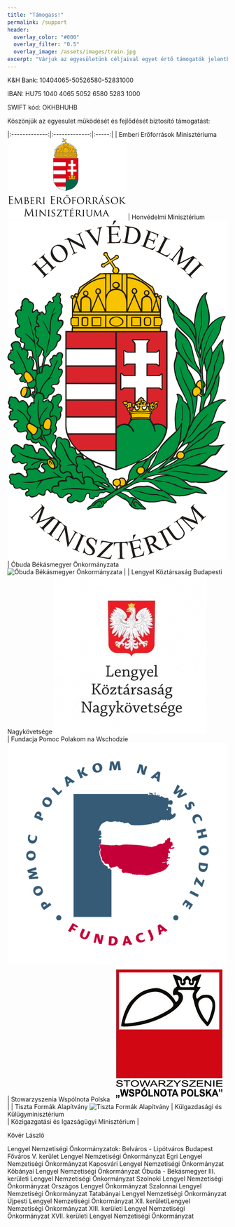 ```yaml
---
title: "Támogass!"
permalink: /support
header:
  overlay_color: "#000"
  overlay_filter: "0.5"
  overlay_image: /assets/images/train.jpg
excerpt: "Várjuk az egyesületünk céljaival egyet értő támogatók jelentkezését!"
---
```


K&H Bank: 10404065-50526580-52831000

IBAN: HU75 1040 4065 5052 6580 5283 1000

SWIFT kód: OKHBHUHB


Köszönjük az egyesulet működését és fejlődését biztosító támogatást:

|:-------------:|:-------------:|:-----:|
| Emberi Erőforrások Minisztériuma ![Emberi Erőforrások Minisztériuma](assets/images/support/emmi.png "Emberi Erőforrások Minisztériuma")
| Honvédelmi Minisztérium ![Honvédelmi Minisztérium](assets/images/support/hm.jpg "Honvédelmi Minisztérium")
| Óbuda Békásmegyer Önkormányzata ![Óbuda Békásmegyer Önkormányzata](https://upload.wikimedia.org/wikipedia/commons/e/ee/Obuda-cimer.jpg "Óbuda Békásmegyer Önkormányzata") |
| Lengyel Köztársaság Budapesti Nagykövetsége ![Lengyel Köztársaság Budapesti Nagykövetsége](assets/images/support/nagykovetseg.jpg "Lengyel Köztársaság Budapesti Nagykövetsége")  
| Fundacja Pomoc Polakom na Wschodzie ![Fundacja Pomoc Polakom na Wschodzie](assets/images/support/pomoc.jpg "Fundacja Pomoc Polakom na Wschodzie")  
| Stowarzyszenia Wspólnota Polska  ![Stowarzyszenia Wspólnota Polska](assets/images/support/Logo-Wspolnota-Polska.jpg "Stowarzyszenia Wspólnota Polska") |
| Tiszta Formák Alapítvány ![Tiszta Formák Alapítvány](http://tisztaformak.hu/wp-content/themes/tisztaformak/images/logo-tfa-header.gif "Tiszta Formák Alapítvány")
| Külgazdasági és Külügyminisztérium     
|  Közigazgatási és Igazságügyi Minisztérium |


Kövér László


Lengyel Nemzetiségi Önkormányzatok:
Belváros - Lipótváros Budapest Főváros V. kerület Lengyel Nemzetiségi Önkormányzat
Egri Lengyel Nemzetiségi Önkormányzat
Kaposvári Lengyel Nemzetiségi Önkormányzat
Kőbányai Lengyel Nemzetiségi Önkormányzat
Óbuda - Békásmegyer III. kerületi Lengyel Nemzetiségi Önkormányzat
Szolnoki Lengyel Nemzetiségi Önkormányzat
Országos Lengyel Önkormányzat
Szalonnai Lengyel Nemzetiségi Önkormányzat
Tatabányai Lengyel Nemzetiségi Önkormányzat
Újpesti Lengyel Nemzetiségi Önkormányzat
XII. kerületiLengyel Nemzetiségi Önkormányzat
XIII. kerületi Lengyel Nemzetiségi Önkormányzat
XVII. kerületi Lengyel Nemzetiségi Önkormányzat
